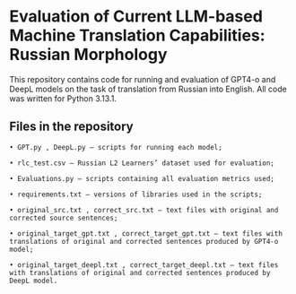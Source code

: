 # Evaluation of Current LLM-based Machine Translation Capabilities: Russian Morphology

This repository contains code for running and evaluation of GPT4-o and DeepL models on the task of translation from Russian into English. All code was written for Python 3.13.1.

## Files in the repository

    • GPT.py , DeepL.py – scripts for running each model;
    
    • rlc_test.csv – Russian L2 Learners’ dataset used for evaluation;
    
    • Evaluations.py – scripts containing all evaluation metrics used;
    
    • requirements.txt – versions of libraries used in the scripts;
    
    • original_src.txt , correct_src.txt – text files with original and corrected source sentences;
    
    • original_target_gpt.txt , correct_target_gpt.txt – text files with translations of original and corrected sentences produced by GPT4-o model;
    
    • original_target_deepl.txt , correct_target_deepl.txt – text files with translations of original and corrected sentences produced by DeepL model.
